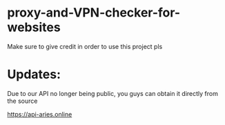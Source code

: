 # proxy-and-VPN-checker-for-websites

Make sure to give credit in order to use this project pls 

# Updates:  
Due to our API no longer being public, you guys can obtain it directly from the source

https://api-aries.online
